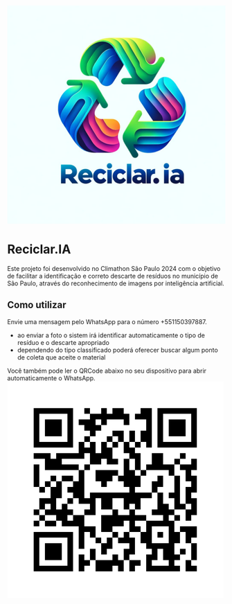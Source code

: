 ![assets](assets/reciclaria.png)

# Reciclar.IA
Este projeto foi desenvolvido no Climathon São Paulo 2024 com o objetivo de facilitar a identificação e correto descarte de resíduos no município de São Paulo, através do reconhecimento de imagens por inteligência artificial.


## Como utilizar

Envie uma mensagem pelo WhatsApp para o número +551150397887.
* ao enviar a foto o sistem irá identificar automaticamente o tipo de resíduo e o descarte apropriado
* dependendo do tipo classificado poderá oferecer buscar algum ponto de coleta que aceite o material

Você também pode ler o QRCode abaixo no seu dispositivo para abrir automaticamente o WhatsApp.
![assets](assets/qrcode.png)